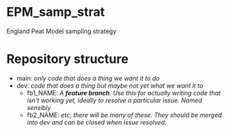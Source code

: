# EPM_samp_strat
England Peat Model sampling strategy


# Repository structure
-  main: *only code that does a thing we want it to do*
-  dev: *code that does a thing but maybe not yet what we want it to*
    - fb1_NAME: *A **feature branch**.  Use this for actually writing code that isn't working yet, ideally to resolve a particular issue.  Named sensibly*
    - fb2_NAME: *etc, there will be many of these.  They should be merged into dev and can be closed when issue resolved.*
